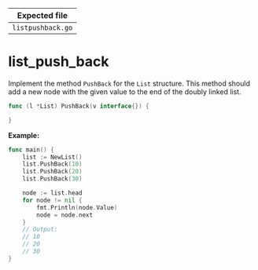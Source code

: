 | Expected file     |
| ----------------- |
| `listpushback.go` |

# list_push_back

Implement the method `PushBack` for the `List` structure. This method should add a new node with the given value to the end of the doubly linked list.

```go
func (l *List) PushBack(v interface{}) {

}
```

**Example:**

```go
func main() {
    list := NewList()
    list.PushBack(10)
    list.PushBack(20)
    list.PushBack(30)

    node := list.head
    for node != nil {
        fmt.Println(node.Value)
        node = node.next
    }
    // Output:
    // 10
    // 20
    // 30
}
```
